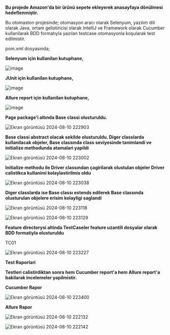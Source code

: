 <p><b>Bu projede Amazon'da bir ürünü sepete ekleyerek anasayfaya dönülmesi hedeflenmiştir. </b></p> 

Bu otomaston projesinde; otomasyon aracı olarak Selenyum, yazılım dili olarak Java, ortam gelistiricisi olarak IntelliJ ve 
Framework olarak Cucumber kullanilarak BDD formatıyla yazılan testcase otomasyonla koşularak test edilmistir.

pom.xml dosyasında; 

<p><b>Selenyum için kullanilan kutuphane,</b></p> 

![image](https://github.com/user-attachments/assets/6900e092-edc4-4aee-aaac-5ece28b66015)

<p><b>JUnit için kullanilan kutuphane,</b></p> 

![image](https://github.com/user-attachments/assets/78649af5-3b12-49e4-9631-31865e42b793)


<p><b>Allure report için kullanilan kutuphane,</b></p> 

![image](https://github.com/user-attachments/assets/be7ab778-056f-4c75-bbac-4684f67419de)



<p><b>Page package'i altında Base classi olusturuldu.</b></p> 

![Ekran görüntüsü 2024-08-10 222903](https://github.com/user-attachments/assets/12792150-aa52-48a7-961f-e2a6160728a6)


<p><b>Base classi abstract olacak sekilde olusturuldu. Diger classlarda kullanilacak objeler, Base classında class seviyesinde tanimlandi ve initialize methodunda atamalari yapildi </b></p> 

![Ekran görüntüsü 2024-08-10 223002](https://github.com/user-attachments/assets/8182e1b9-ccd8-4933-a2ca-c4619ccd5a2b)


<p><b>Initialize methodu ile Driver classından çagirilarak olustulan objeler Driver calistikca kullanimi kolaylastirilmis oldu </b></p> 

![Ekran görüntüsü 2024-08-10 223038](https://github.com/user-attachments/assets/f5eb3024-acf5-4bd0-96c3-31969b585dfc)


<p><b>Diger classlarda ise Base classı extends edilerek Base classında olusturulan objelere erisim kolayligi saglandi </b></p> 

![Ekran görüntüsü 2024-08-10 223118](https://github.com/user-attachments/assets/1ed7f4a5-de41-426a-8d05-df330d0e691f)

![Ekran görüntüsü 2024-08-10 223129](https://github.com/user-attachments/assets/fae939d7-e414-4477-ba24-99d988de71f6)



<p><b>Feature directorysi altinda TestCaseler feature uzantili dosyalar olarak BDD formatiyla olusturuldu </b></p> 

TC01

![Ekran görüntüsü 2024-08-10 223227](https://github.com/user-attachments/assets/0a830321-f008-43f3-995b-2d6294afafe5)



<p><b>Test Raporlari</b></p>

<p><b>Testleri calistirdiktan sonra hem Cucumber report'a hem Allure report'a bakilarak incelemeler yapilmistir. </b></p> 

<p><b>Cucumber Rapor </b></p> 

![Ekran görüntüsü 2024-08-10 223400](https://github.com/user-attachments/assets/13ca81c1-2ae5-48e5-a8a4-9749b393309a)



<p><b>Allure Rapor </b></p> 

![Ekran görüntüsü 2024-08-10 222132](https://github.com/user-attachments/assets/44f376b7-c50d-4424-8176-b74dd95afc72)

![Ekran görüntüsü 2024-08-10 222142](https://github.com/user-attachments/assets/f288c905-1923-4de2-b273-620bcd62daa0)

